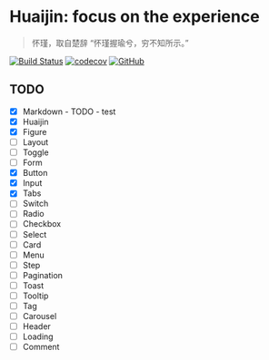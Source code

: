 # Huaijin: focus on the experience

> 怀瑾，取自楚辞 “怀瑾握瑜兮，穷不知所示。”

[![Build Status](	https://img.shields.io/travis/huaijin-design/huaijin.svg?style=flat-square)](https://travis-ci.org/huaijin-design/huaijin)
[![codecov](https://img.shields.io/codecov/c/github/huaijin-design/huaijin.svg?style=flat-square)](https://codecov.io/gh/huaijin-design/huaijin)
[![GitHub](https://img.shields.io/github/license/mashape/apistatus.svg?style=flat-square)](https://github.com/huaijin-design/huaijin/blob/master/LICENSE)

## TODO

- [x] Markdown - TODO - test
- [x] Huaijin
- [x] Figure
- [ ] Layout
- [ ] Toggle
- [ ] Form
- [x] Button
- [x] Input
- [x] Tabs
- [ ] Switch
- [ ] Radio
- [ ] Checkbox
- [ ] Select
- [ ] Card
- [ ] Menu
- [ ] Step
- [ ] Pagination
- [ ] Toast
- [ ] Tooltip
- [ ] Tag
- [ ] Carousel
- [ ] Header
- [ ] Loading
- [ ] Comment
